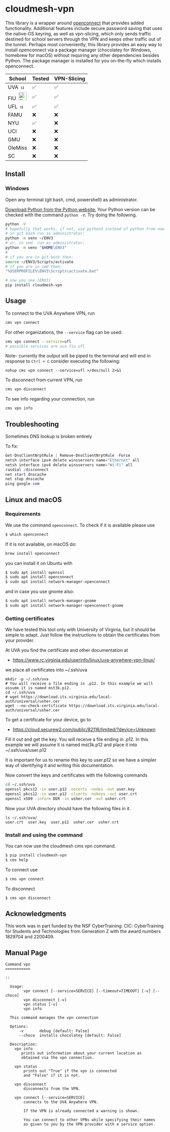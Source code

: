 # cloudmesh-vpn

This library is a wrapper around [openconnect](https://gitlab.com/openconnect/openconnect)
that provides added functionality. Additional features include secure password saving
that uses the native-OS keyring, as well as vpn-slicing, which only sends traffic
destined for school servers through the VPN and keeps other traffic out of the tunnel.
Perhaps most conveniently, this library provides an easy way to install openconnect via
a package manager (chocolatey for Windows, homebrew for macOS) without requiring any other
dependencies besides Python. The package manager is installed for you on-the-fly which installs
openconnect.

| School  | Tested | VPN-Slicing |
| ------- | ------ | ----------- |
| UVA&nbsp; <img src="https://upload.wikimedia.org/wikipedia/commons/thumb/d/dd/University_of_Virginia_Rotunda_logo.svg/2007px-University_of_Virginia_Rotunda_logo.svg.png" alt="uva" height="15"/> | ✅ | ✅ |
| FIU&nbsp; <img src="https://digicdn.fiu.edu/core/_assets/images/logo-top.svg" alt="fiu" width="25"/> | ✅ | ✅ |
| UFL&nbsp; <img src="https://www.ufl.edu/wp-content/uploads/sites/5/2022/12/UF-logo-500x500-1.png" alt="uf" height="15"/> | ✅ | ✅ |
| FAMU | ❌ | ❌ |
| NYU | ✅ | ❌ |
| UCI | ❌ | ❌ |
| GMU | ❌ | ❌ |
| OleMiss | ❌ | ❌ |
| SC | ❌ | ❌ |

## Install

### Windows

Open any terminal (git bash, cmd, powershell) as administrator.

[Download Python from the Python website.](https://www.python.org/downloads/) Your Python version can be checked
with the command `python -V`. Try doing the following.

```bash
python -V
# hopefully that works, if not, use python3 instead of python from now on.
# in git bash run as administrator:
python -m venv ~/ENV3
# or, in cmd  run as administrator:
python -m venv "$HOME\ENV3"
#
# if you are in git bash then:
source ~/ENV3/Scripts/activate
# if you are in cmd then:
"%USERPROFILE%\ENV3\Scripts\activate.bat"
```

```bash
# now you see (ENV3)
pip install cloudmesh-vpn
```

## Usage

To connect to the UVA Anywhere VPN, run

```bash
cms vpn connect
```

For other organizations, the `--service` flag can be used:

```bash
cms vpn connect --service=ufl
# possible services are uva fiu ufl
```

Note- currently the output will be piped to the terminal
and will end in response to `Ctrl + C`
consider executing the following:

`nohup cms vpn connect --service=ufl >/dev/null 2>&1`

To disconnect from current VPN, run

```bash
cms vpn disconnect
```

To see info regarding your connection, run

```bash
cms vpn info
```

## Troubleshooting

Sometimes DNS lookup is broken entirely

To fix:

```powershell
Get-DnsClientNrptRule | Remove-DnsClientNrptRule -Force
netsh interface ipv4 delete winsservers name="Ethernet" all
netsh interface ipv4 delete winsservers name="Wi-Fi" all
rasdial /disconnect
net start dnscache
net stop dnscache
ping google.com
```

## Linux and macOS

### Requirements

We use the command `openconnect`. To check if it is available please use

```bash
$ which openconnect
```

If it is not available, on macOS do:

```bash
brew install openconnect
```

you can install it on Ubuntu with 

```bash
$ sudo apt install openssl
$ sudo apt install openconnect
$ sudo apt install network-manager-openconnect
```
and in case you use gnome also:

```bash
$ sudo apt install network-manager-gnome
$ sudo apt install network-manager-openconnect-gnome
```

### Getting certificates

We have tested this tool only with University of Virginia, but it should be simple to adapt. Just follow the 
instructions to obtain the certificates from your provider.

At UVA you find the certificate and other documentation at 

* <https://www.rc.virginia.edu/userinfo/linux/uva-anywhere-vpn-linux/>

we place all certificates into ~/.ssh/uva

```
mkdir -p ~/.ssh/uva
# You will receive a file ending in .p12. In this example we will assume it is named mst3k.p12.
cd ~/.ssh/uva
# wget https://download.its.virginia.edu/local-auth/universal/usher.cer
wget --no-check-certificate https://download.its.virginia.edu/local-auth/universal/usher.cer
```

To get a certificate for your device, go to 

* <https://cloud.securew2.com/public/82116/limited/?device=Unknown>

Fill it out and get the key. You will receive a 
file ending in .p12. In this example we will assume it 
is named mst3k.p12 and place it into ~/.ssh/uva/user.p12

It is important for us to rename this key to user.p12
so we have a simpler way of identifying it and writing this documentation.

Now convert the keys and certificates with the following commands

```bash
cd ~/.ssh/uva
openssl pkcs12 -in user.p12 -nocerts -nodes -out user.key
openssl pkcs12 -in user.p12 -clcerts -nokeys -out user.crt
openssl x509 -inform DER -in usher.cer -out usher.crt
```


Now your UVA directory should have the following files in it.

```
ls ~/.ssh/uva/
user.crt  user.key  user.p12  usher.cer  usher.crt
```


### Install and using the command

You can now use the cloudmesh cms vpn command.


```bash
$ pip install cloudmesh-vpn
$ cms help
```

To connect use 


```bash
$ cms vpn connect 
```


To disconnect

```bash
$ cms vpn disconnect
```

## Acknowledgments

This work was in part funded by the NSF
CyberTraining: CIC: CyberTraining for Students and Technologies
from Generation Z with the award numbers 1829704 and 2200409.



## Manual Page

<!-- START-MANUAL -->
```
Command vpn
===========

::

  Usage:
        vpn connect [--service=SERVICE] [--timeout=TIMEOUT] [-v] [--choco]
        vpn disconnect [-v]
        vpn status [-v]
        vpn info

  This command manages the vpn connection

  Options:
      -v       debug [default: False]
      --choco  installs chocolatey [default: False]

  Description:
    vpn info
       prints out information about your current location as
       obtained via the vpn connection.

    vpn status
        prints out "True" if the vpn is connected
        and "False" if it is not.

    vpn disconnect
        disconnects from the VPN.

    vpn connect [--service=SERVICE]
        connects to the UVA Anywhere VPN.

        If the VPN is already connected a warning is shown.

        You can connect to other VPNs while specifying their names
        as given to you by the VPN provider with e service option.


```
<!-- STOP-MANUAL -->

